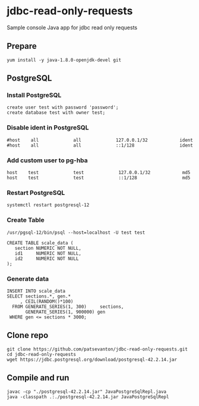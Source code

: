# jdbc-read-only-requests
Sample console Java app for jdbc read only requests

## Prepare
```
yum install -y java-1.8.0-openjdk-devel git
```
## PostgreSQL

### Install PostgreSQL
```
create user test with password 'password';
create database test with owner test;
```

### Disable ident in PostgreSQL
```
#host    all             all             127.0.0.1/32            ident
#host    all             all             ::1/128                 ident
```

### Add custom user to pg-hba
```
host    test             test             127.0.0.1/32            md5
host    test             test             ::1/128                 md5
```

### Restart PostgreSQL
```
systemctl restart postgresql-12
```

### Create Table
```
/usr/pgsql-12/bin/psql --host=localhost -U test test
```

```
CREATE TABLE scale_data (
   section NUMERIC NOT NULL,
   id1     NUMERIC NOT NULL,
   id2     NUMERIC NOT NULL
);
```

### Generate data
```
INSERT INTO scale_data
SELECT sections.*, gen.*
     , CEIL(RANDOM()*100) 
  FROM GENERATE_SERIES(1, 300)     sections,
       GENERATE_SERIES(1, 900000) gen
 WHERE gen <= sections * 3000;
```


## Clone repo
```
git clone https://github.com/patsevanton/jdbc-read-only-requests.git
cd jdbc-read-only-requests
wget https://jdbc.postgresql.org/download/postgresql-42.2.14.jar
```


## Compile and run
```
javac -cp "./postgresql-42.2.14.jar" JavaPostgreSqlRepl.java
java -classpath .:./postgresql-42.2.14.jar JavaPostgreSqlRepl
```
